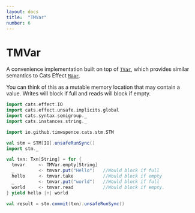 ```yaml
---
layout: docs
title:  "TMVar"
number: 6
---
```


# TMVar

A convenience implementation built on top of [`TVar`](tmvar.html), which provides
similar semantics to Cats Effect [`MVar`](https://typelevel.org/cats-effect/concurrency/mvar.html).

You can think of this as a mutable memory location that may contain a value.
Writes will block if full and reads will block if empty.

```scala mdoc
import cats.effect.IO
import cats.effect.unsafe.implicits.global
import cats.syntax.semigroup._
import cats.instances.string._

import io.github.timwspence.cats.stm.STM

val stm = STM[IO].unsafeRunSync()
import stm._

val txn: Txn[String] = for {
  tmvar     <- TMVar.empty[String]
  _         <- tmvar.put("Hello")   //Would block if full
  hello     <- tmvar.take           //Would block if empty
  _         <- tmvar.put("world")   //Would block if full
  world     <- tmvar.read           //Would block if empty.
} yield hello |+| world

val result = stm.commit(txn).unsafeRunSync()
```
